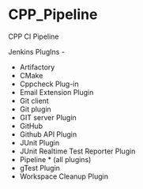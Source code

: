 # CPP_Pipeline
CPP CI Pipeline


Jenkins PlugIns - 
- Artifactory
- CMake
- Cppcheck Plug-in
- Email Extension Plugin
- Git client
- Git plugin
- GIT server Plugin
- GitHub
- Github API Plugin
- JUnit Plugin
- JUnit Realtime Test Reporter Plugin
- Pipeline * (all plugins)
- gTest Plugin
- Workspace Cleanup Plugin


